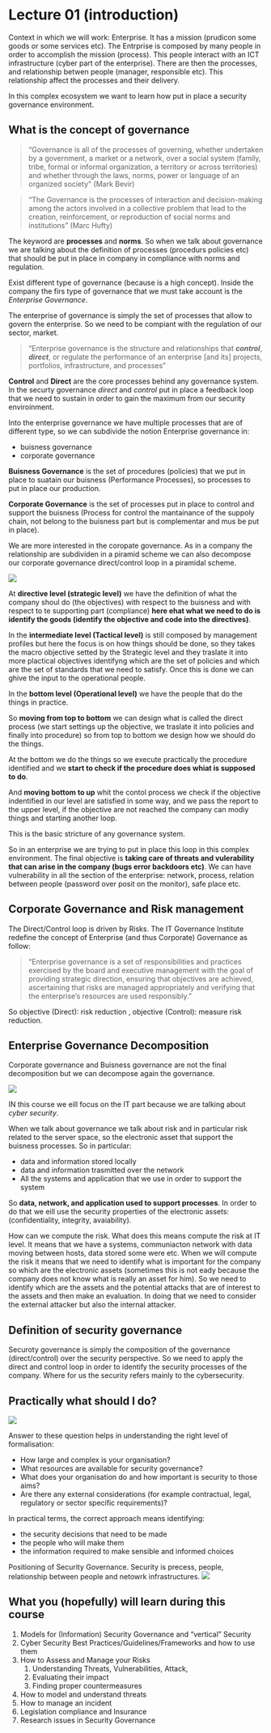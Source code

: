 # Lecture 01 (introduction)

Context in which we will work: Enterprise. It has a mission (prudicon some goods or some services etc). The Entrprise is composed by many people in order to accomplish the mission (process). This people interact with an ICT infrastructure (cyber part of the enterprise). There are then the processes, and relationship betwen people (manager, responsible etc). This relationship affect the processes and their delivery.

In this complex ecosystem we want to learn how put in place a security governance environment.

## What is the concept of governance
> “Governance is all of the processes of governing, whether undertaken by a government, a market or a network, over a social system (family, tribe, formal or informal organization, a territory or across territories) and whether through the laws, norms, power or language of an organized society" (Mark Bevir)

> “The Governance is the processes of interaction and decision-making among the actors involved in a collective problem that lead to the creation, reinforcement, or reproduction of social norms and institutions” (Marc Hufty)

The keyword are **processes** and **norms**. So when we talk about governance we are talking about the definition of processes (procedurs policies etc) that should be put in place in company in compliance with norms and regulation.

Exist different type of governance (because is a high concept). Inside the company the firs type of governance that we must take account is the *Enterprise Governance*.

The enterprise of governance is simply the set of processes that allow to govern the enterprise. So we need to be compiant with the regulation of our sector, market.

> “Enterprise governance is the structure and relationships that ***control***, ***direct***, or regulate the performance of an enterprise [and its] projects, portfolios, infrastructure, and processes” 

**Control** and **Direct** are the core processes behind any governance system. In the securty governance *direct* and *control* put in place a feedback loop that we need to sustain in order to gain the maximum from our security enviroinment.

Into the enterprise governance we have multiple processes that are of different type, so we can subdivide the notion Enterprise governance in:
-   buisness governance
-   corporate governance

**Buisness Governance** is the set of procedures (policies) that we put in place to suatain our buisness (Performance Processes), so processes to put in place our production.

**Corporate Governance** is the set of processes put in place to control and support the buisness (Process for control the mantainance of the suppoly chain, not belong to the buisness part but is complementar and mus be put in place).

We are more interested in the coropate governance. As in a company the relationship are subdividen in a piramid scheme we can also decompose our corporate governance direct/control loop in a piramidal scheme.

![](/SecGov/img/piramid_dir_cont.png)

At **directive level (strategic level)** we have the definition of what the company shoul do (the objectives) with respect to the buisness and with respect to te supporting part (compliance) **here ehat what we need to do is identify the goods (identify the objective and code into the directives)**.

In the **intermediate level (Tactical level)** is still composed by management profiles but here the focus is on how things should be done, so they takes the macro objective setted by the Strategic level and they traslate it into more plactical objectives identifyng which are the set of policies and which are the set of standards that we need to satisfy. Once this is done we can ghive the input to the operational people.

In the **bottom level (Operational level)** we have the people that do the things in practice. 

So **moving from top to bottom** we can design what is called the direct process (we start settings up the objective, we traslate it into policies and finally into procedure) so from top to bottom we design how we should do the things. 

At the bottom we do the things so we execute practically the procedure identified and we **start to check if the procedure does whiat is supposed to do**.

And **moving bottom to up** whit the contol process we check if the objective indentified in our level are satisfied in some way, and we pass the report to the upper level, if the objective are not reached the company can modiy things and starting another loop.

This is the basic stricture of any governance system.

So in an enterprise we are trying to put in place this loop in this complex environment. The final objective is **taking care of threats and vulerability that can arise in the company (bugs error backdoors etc)**. We can have vulnerability in all the section of the enterprise: network, process, relation between people (password over posit on the monitor), safe place etc.

## Corporate Governance and Risk management

The Direct/Control loop is driven by Risks. The IT Governance Institute redefine the concept of Enterprise (and thus Corporate) 
Governance as follow:

>“Enterprise governance is a set of responsibilities and practices exercised by the board  and executive management with the goal of providing strategic direction, ensuring that  objectives are achieved, ascertaining that risks are managed appropriately and  verifying that the enterprise’s resources are used responsibly.”

So objective (Direct): risk reduction , objective (Control): measure risk reduction.

## Enterprise Governance Decomposition

Corporate governance and Buisness governance are not the final decomposition but we can decompose again the governance.

![](/SecGov/img/gov_decomposition.png)

IN this course we eill focus on the IT part because we are talking about *cyber security*.

When we talk about governance we talk about risk and in particular risk related to the server space, so the electronic asset that support the buisness processes. So in particular:
- data and information stored locally
- data and information trasmitted over the network
- All the systems and application that we use in order to support the system

So **data, network, and application used to support processes**. In order to do that we eill use the security properties of the electronic assets: (confidentiality, integrity, avaiability).

How can we compute the risk. What does this means compute the risk at IT level. It means that we have a systems, communiacton network with data moving between hosts, data stored some were etc. When we will compute the risk it means that we need to identify what is important for the company so which are the electronic assets (sometimes this is not eady because the company does not know what is really an asset for him). So we need to identify which are the assets and the potential attacks that are of interest to the assets and then make an evaluation. In doing that we need to consider the external attacker but also the internal attacker.

## Definition of security governance
 Securoty governance is simply the composition of the governance (direct/control) over the security perspective. So we need to apply the direct and control loop in order to identify the security processes of the company. Where for us the security refers mainly to the cybersecurity.

## Practically what should I do?
![](/SecGov/img/spectrum.png)

Answer to these question helps in understanding the right level of formalisation:
- How large and complex is your organisation?
- What resources are available for security governance?
- What does your organisation do and how important is security to those aims?
- Are there any external considerations (for example contractual, legal, regulatory or 
sector specific requirements)?

In practical terms, the correct approach means identifying:
-   the security decisions that need to be made
-   the people who will make them
-   the information required to make sensible and informed choices

Positioning of Security Governance. Security is precess, people, relationship between people and netowrk infrastructures.
![](/SecGov/img/positioning.png)

## What you (hopefully) will learn during this course
1. Models for (Information) Security Governance and “vertical” Security
2. Cyber Security Best Practices/Guidelines/Frameworks and how to use them
3. How to Assess and Manage your Risks
   1. Understanding Threats, Vulnerabilities, Attack,
   2. Evaluating their impact
   3. Finding proper countermeasures
4. How to model and understand threats
5. How to manage an incident
6. Legislation compliance and Insurance
7. Research issues in Security Governance
